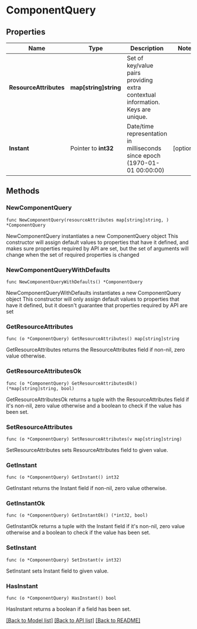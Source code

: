 # ComponentQuery

## Properties

Name | Type | Description | Notes
------------ | ------------- | ------------- | -------------
**ResourceAttributes** | **map[string]string** | Set of key/value pairs providing extra contextual information. Keys are unique. | 
**Instant** | Pointer to **int32** | Date/time representation in milliseconds since epoch (1970-01-01 00:00:00) | [optional] 

## Methods

### NewComponentQuery

`func NewComponentQuery(resourceAttributes map[string]string, ) *ComponentQuery`

NewComponentQuery instantiates a new ComponentQuery object
This constructor will assign default values to properties that have it defined,
and makes sure properties required by API are set, but the set of arguments
will change when the set of required properties is changed

### NewComponentQueryWithDefaults

`func NewComponentQueryWithDefaults() *ComponentQuery`

NewComponentQueryWithDefaults instantiates a new ComponentQuery object
This constructor will only assign default values to properties that have it defined,
but it doesn't guarantee that properties required by API are set

### GetResourceAttributes

`func (o *ComponentQuery) GetResourceAttributes() map[string]string`

GetResourceAttributes returns the ResourceAttributes field if non-nil, zero value otherwise.

### GetResourceAttributesOk

`func (o *ComponentQuery) GetResourceAttributesOk() (*map[string]string, bool)`

GetResourceAttributesOk returns a tuple with the ResourceAttributes field if it's non-nil, zero value otherwise
and a boolean to check if the value has been set.

### SetResourceAttributes

`func (o *ComponentQuery) SetResourceAttributes(v map[string]string)`

SetResourceAttributes sets ResourceAttributes field to given value.


### GetInstant

`func (o *ComponentQuery) GetInstant() int32`

GetInstant returns the Instant field if non-nil, zero value otherwise.

### GetInstantOk

`func (o *ComponentQuery) GetInstantOk() (*int32, bool)`

GetInstantOk returns a tuple with the Instant field if it's non-nil, zero value otherwise
and a boolean to check if the value has been set.

### SetInstant

`func (o *ComponentQuery) SetInstant(v int32)`

SetInstant sets Instant field to given value.

### HasInstant

`func (o *ComponentQuery) HasInstant() bool`

HasInstant returns a boolean if a field has been set.


[[Back to Model list]](../README.md#documentation-for-models) [[Back to API list]](../README.md#documentation-for-api-endpoints) [[Back to README]](../README.md)



